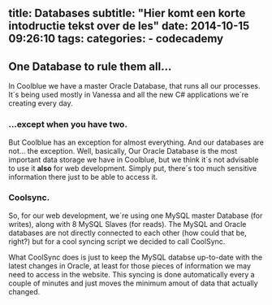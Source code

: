 title: Databases
subtitle: "Hier komt een korte intodructie tekst over de les"
date: 2014-10-15 09:26:10
tags:
categories:
    - codecademy
---
## One Database to rule them all...

In Coolblue we have a master Oracle Database, that runs all our processes. It´s being used mostly in Vanessa and all the new C# applications we´re creating every day. 

### ...except when you have two.

But Coolblue has an exception for almost everything. And our databases are not... the exception. Well, basically, Our Oracle Database is the most important data storage we have in Coolblue, but we think it´s not advisable to use it **also** for web development. Simply put, there´s too much sensitive information there just to be able to access it. 

### Coolsync.

So, for our web development, we´re using one MySQL master Database (for writes), along with 8 MySQL Slaves (for reads). The MySQL and Oracle databases are not directly connected to each other (how could that be, right?) but for a cool syncing script we decided to call CoolSync.

What CoolSync does is just to keep the MySQL databse up-to-date with the latest changes in Oracle, at least for those pieces of information we may need to access in the website. This syncing is done automatically every a couple of minutes and just moves the minimum amout of data that actually changed.
